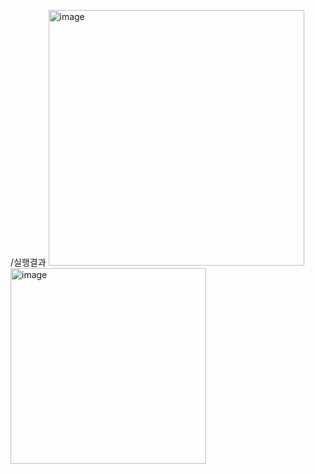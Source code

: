 /실행결과
<img width="409" alt="image" src="https://github.com/user-attachments/assets/14dcab6b-26f3-4ecd-845f-94d4c8729579" />
<img width="313" alt="image" src="https://github.com/user-attachments/assets/57d67bcf-535a-4bce-b680-41666be7e90d" />
